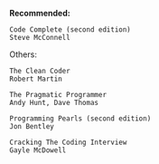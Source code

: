 **Recommended:**
```
Code Complete (second edition)
Steve McConnell
```

Others:
```
The Clean Coder
Robert Martin
```

```
The Pragmatic Programmer
Andy Hunt, Dave Thomas
```

```
Programming Pearls (second edition)
Jon Bentley
```

```
Cracking The Coding Interview
Gayle McDowell
```
